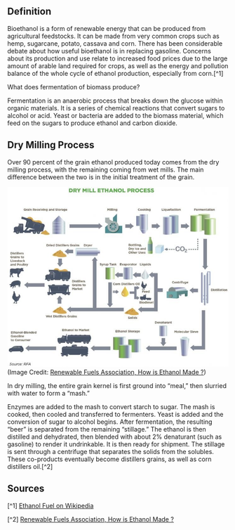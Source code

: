 ## Definition

Bioethanol is a form of renewable energy that can be produced from agricultural feedstocks. 
It can be made from very common crops such as hemp, sugarcane, potato, cassava and corn. 
There has been considerable debate about how useful bioethanol is in replacing gasoline. 
Concerns about its production and use relate to increased food prices due to the large amount of arable land required for crops, as well as the energy and pollution balance of the whole cycle of ethanol production, especially from corn.[^1]

What does fermentation of biomass produce? 

Fermentation is an anaerobic process that breaks down the glucose within organic materials. It is a series of chemical reactions that convert sugars to alcohol or acid. Yeast or bacteria are added to the biomass material, which feed on the sugars to produce ethanol and carbon dioxide.
## Dry Milling Process

Over 90 percent of the grain ethanol produced today comes from the dry milling process, with the remaining coming from wet mills. The main difference between the two is in the initial treatment of the grain.

![](drymill.jpg)
(Image Credit: 
[Renewable Fuels Association, How is Ethanol Made ?](https://ethanolrfa.org/ethanol-101/how-is-ethanol-made))

In dry milling, the entire grain kernel is first ground into “meal,” then slurried with water to form a “mash.”

Enzymes are added to the mash to convert starch to sugar. The mash is cooked, then cooled and transferred to fermenters. Yeast is added and the conversion of sugar to alcohol begins. After fermentation, 
the resulting “beer” is separated from the remaining “stillage.” The ethanol is then distilled and dehydrated, then blended with about 2% denaturant (such as gasoline) to render it undrinkable. It is then ready for shipment.
The stillage is sent through a centrifuge that separates the solids from the solubles. 
These co-products eventually become distillers grains, as well as corn distillers oil.[^2]

## Sources

[^1] [Ethanol Fuel on Wikipedia](https://en.wikipedia.org/wiki/Ethanol_fuel)

[^2] [Renewable Fuels Association, How is Ethanol Made ?](https://ethanolrfa.org/ethanol-101/how-is-ethanol-made)